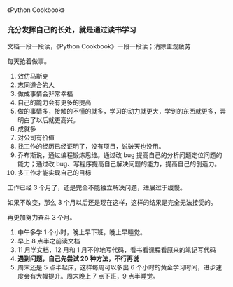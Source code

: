 
《Python Cookbook》

### 充分发挥自己的长处，就是通过读书学习  

文档一段一段读，《Python Cookbook》一段一段读；消除主观疲劳  

每天抢着做事。  
1. 效仿马斯克
2. 志同道合的人
3. 做成事情会非常幸福
4. 自己的能力会有更多的提高 
5. 做的事情多，接触的不懂的就多，学习的动力就更大，学到的东西就更多，弄明白了以后就更高兴。
6. 成就多
7. 对公司有价值  
8. 找工作的经历已经证明了，没有项目，说破天也没用。  
9. 乔布斯说，通过编程锻炼思维。通过改 bug 提高自己的分析问题定位问题的能力；通过改 bug、写程序提高自己解决问题的能力，提高自己的创造力。  
10. 多工作才能实现自己的目标


工作已经 3 个月了，还是完全不能独立解决问题，进展过于缓慢。  

如果不改变，那么 3 个月以后还是现在这样，这样的结果是完全无法接受的。  

再更加努力奋斗 3 个月。  

1. 中午多学 1 个小时，晚上早下班，晚上早睡觉。
2. 早上 8 点半之前读文档  
3. 11 月学文档，12 月和 1 月不停地写代码，看书看课程看原来的笔记写代码    
4. **遇到问题，自己先尝试 20 种方法，不行再说**  
5. 周末还是 5 点半起床，这样每周可以多出 6 个小时的黄金学习时间，进步速度会有大幅提升。周末晚上 7 点下班，9 点半睡觉。  



